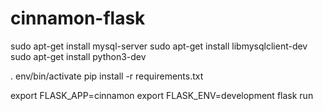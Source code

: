 # cinnamon-flask
sudo apt-get install mysql-server
sudo apt-get install libmysqlclient-dev
sudo apt-get install python3-dev 

. env/bin/activate
pip install -r requirements.txt

export FLASK_APP=cinnamon
export FLASK_ENV=development
flask run